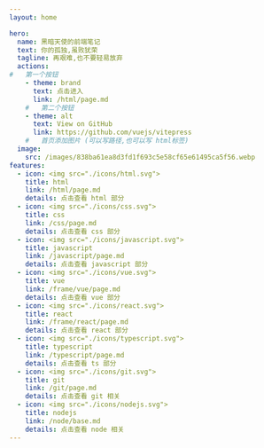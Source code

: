 ```yaml
---
layout: home

hero:
  name: 黑暗天使的前端笔记
  text: 你的孤独,虽败犹荣
  tagline: 再艰难,也不要轻易放弃
  actions:
#   第一个按钮
    - theme: brand
      text: 点击进入
      link: /html/page.md
    #   第二个按钮
    - theme: alt
      text: View on GitHub
      link: https://github.com/vuejs/vitepress
    #   首页添加图片 (可以写路径,也可以写 html标签)
  image:
    src: /images/838ba61ea8d3fd1f693c5e58cf65e61495ca5f56.webp
features:
  - icon: <img src="./icons/html.svg">
    title: html
    link: /html/page.md
    details: 点击查看 html 部分
  - icon: <img src="./icons/css.svg">
    title: css
    link: /css/page.md
    details: 点击查看 css 部分
  - icon: <img src="./icons/javascript.svg">
    title: javascript
    link: /javascript/page.md
    details: 点击查看 javascript 部分
  - icon: <img src="./icons/vue.svg">
    title: vue
    link: /frame/vue/page.md
    details: 点击查看 vue 部分
  - icon: <img src="./icons/react.svg">
    title: react
    link: /frame/react/page.md
    details: 点击查看 react 部分
  - icon: <img src="./icons/typescript.svg">
    title: typescript
    link: /typescript/page.md
    details: 点击查看 ts 部分
  - icon: <img src="./icons/git.svg">
    title: git
    link: /git/page.md
    details: 点击查看 git 相关
  - icon: <img src="./icons/nodejs.svg">
    title: nodejs
    link: /node/base.md
    details: 点击查看 node 相关
---
```

<!-- 首行不能有其他东西 -->
<!-- /* :root {
  --vp-home-hero-name-color: transparent;
  --vp-home-hero-name-background: -webkit-linear-gradient(120deg, #bd34fe 30%, #41d1ff);

  --vp-home-hero-image-background-image: linear-gradient(-45deg, #bd34fe 50%, #47caff 50%);
  --vp-home-hero-image-filter: blur(40px);
} */ -->
<style>

@media (min-width: 640px) {
  :root {
    --vp-home-hero-image-filter: blur(56px);
  }
}

@media (min-width: 960px) {
  :root {
    --vp-home-hero-image-filter: blur(72px);
  }
}

:root{
    .box{
  align-items:center;
} 
  .pager a .desc {
    font-size:24px; 
  }

}
</style>
<!-- <audio id="audio" autoplay loop>
  <source src="/music/sasikei.mp3" type="audio/mpeg" />
  <source src="/music/obito.mp3" type="audio/mpeg" />
</audio> -->

<!-- <script>
const window= document.getElementsByTagName("window")[0];
const audio= document.getElementById("audio")
window.onload=function(){
  audio.play()
}

</script> -->